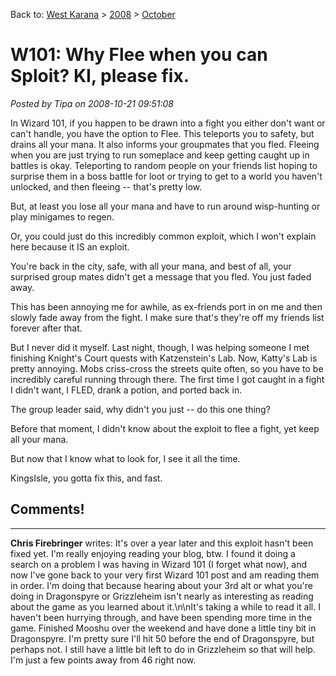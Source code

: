 Back to: [West Karana](/posts/westkarana.md) > [2008](/posts/2008/westkarana.md) > [October](./westkarana.md)
# W101: Why Flee when you can Sploit? KI, please fix.

*Posted by Tipa on 2008-10-21 09:51:08*

In Wizard 101, if you happen to be drawn into a fight you either don't want or can't handle, you have the option to Flee. This teleports you to safety, but drains all your mana. It also informs your groupmates that you fled. Fleeing when you are just trying to run someplace and keep getting caught up in battles is okay. Teleporting to random people on your friends list hoping to surprise them in a boss battle for loot or trying to get to a world you haven't unlocked, and then fleeing -- that's pretty low.

But, at least you lose all your mana and have to run around wisp-hunting or play minigames to regen.

Or, you could just do this incredibly common exploit, which I won't explain here because it IS an exploit.

You're back in the city, safe, with all your mana, and best of all, your surprised group mates didn't get a message that you fled. You just faded away.

This has been annoying me for awhile, as ex-friends port in on me and then slowly fade away from the fight. I make sure that's they're off my friends list forever after that.

But I never did it myself. Last night, though, I was helping someone I met finishing Knight's Court quests with Katzenstein's Lab. Now, Katty's Lab is pretty annoying. Mobs criss-cross the streets quite often, so you have to be incredibly careful running through there. The first time I got caught in a fight I didn't want, I FLED, drank a potion, and ported back in.

The group leader said, why didn't you just -- do this one thing?

Before that moment, I didn't know about the exploit to flee a fight, yet keep all your mana.

But now that I know what to look for, I see it all the time.

KingsIsle, you gotta fix this, and fast.


## Comments!
---
**Chris Firebringer** writes: It's over a year later and this exploit hasn't been fixed yet. I'm really enjoying reading your blog, btw. I found it doing a search on a problem I was having in Wizard 101 (I forget what now), and now I've gone back to your very first Wizard 101 post and am reading them in order. I'm doing that because hearing about your 3rd alt or what you're doing in Dragonspyre or Grizzleheim isn't nearly as interesting as reading about the game as you learned about it.\n\nIt's taking a while to read it all. I haven't been hurrying through, and have been spending more time in the game. Finished Mooshu over the weekend and have done a little tiny bit in Dragonspyre. I'm pretty sure I'll hit 50 before the end of Dragonspyre, but perhaps not. I still have a little bit left to do in Grizzleheim so that will help. I'm just a few points away from 46 right now.
